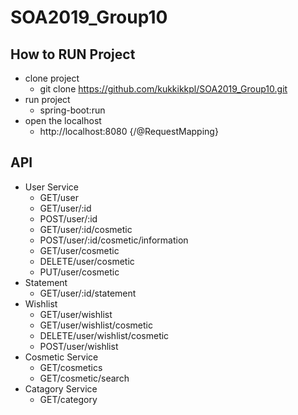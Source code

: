 # SOA2019_Group10

## How to RUN Project
- clone project
  - git clone https://github.com/kukkikkpl/SOA2019_Group10.git
- run project
  - spring-boot:run
- open the localhost
  - http://localhost:8080 {/@RequestMapping}

## API
- User Service
  - GET/user
  - GET/user/:id
  - POST/user/:id
  - GET/user/:id/cosmetic
  - POST/user/:id/cosmetic/information
  - GET/user/cosmetic
  - DELETE/user/cosmetic
  - PUT/user/cosmetic
- Statement
  - GET/user/:id/statement
- Wishlist
  - GET/user/wishlist
  - GET/user/wishlist/cosmetic
  - DELETE/user/wishlist/cosmetic
  - POST/user/wishlist
- Cosmetic Service
  - GET/cosmetics
  - GET/cosmetic/search
- Catagory Service
  - GET/category
